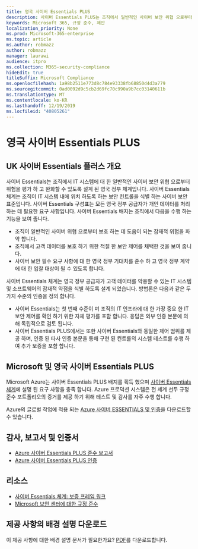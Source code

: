```yaml
---
title: 영국 사이버 Essentials PLUS
description: 사이버 Essentials PLUS는 조직에서 일반적인 사이버 보안 위협 으로부터 보호 하는 데 도움이 되는 영국 정부 방식으로 정의 된 구성표입니다.
keywords: Microsoft 365, 규정 준수, 제안
localization_priority: None
ms.prod: Microsoft-365-enterprise
ms.topic: article
ms.author: robmazz
author: robmazz
manager: laurawi
audience: itpro
ms.collection: M365-security-compliance
hideEdit: true
titleSuffix: Microsoft Compliance
ms.openlocfilehash: 1a98b2511e773d8c784e93338fb68850d4d3a779
ms.sourcegitcommit: 0ad0092d9c5cb2d69fc70c990a9b7cc03140611b
ms.translationtype: MT
ms.contentlocale: ko-KR
ms.lasthandoff: 12/19/2019
ms.locfileid: "40805261"
---
```

# <a name="united-kingdom-cyber-essentials-plus"></a>영국 사이버 Essentials PLUS

## <a name="uk-cyber-essentials-plus-overview"></a>UK 사이버 Essentials 플러스 개요

사이버 Essentials는 조직에서 IT 시스템에 대 한 일반적인 사이버 보안 위협 으로부터 위험을 평가 하 고 완화할 수 있도록 설계 된 영국 정부 체계입니다. 사이버 Essentials 체계는 조직이 IT 시스템 내에 위치 하도록 하는 보안 컨트롤을 식별 하는 사이버 보안 표준입니다. 사이버 Essentials 구성표는 모든 영국 정부 공급자가 개인 데이터를 처리 하는 데 필요한 요구 사항입니다. 사이버 Essentials 배지는 조직에서 다음을 수행 하는 기능을 보여 줍니다.

- 조직이 일반적인 사이버 위협 으로부터 보호 하는 데 도움이 되는 잠재적 위험을 파악 합니다.
- 조직에서 고객 데이터를 보호 하기 위한 적절 한 보안 제어를 채택한 것을 보여 줍니다.
- 사이버 보안 필수 요구 사항에 대 한 영국 정부 기대치를 준수 하 고 영국 정부 계약에 대 한 입찰 대상이 될 수 있도록 합니다.

사이버 Essentials 체계는 영국 정부 공급자가 고객 데이터를 악용할 수 있는 IT 시스템 및 소프트웨어의 잠재적 약점을 식별 하도록 설계 되었습니다. 방법론은 다음과 같은 두 가지 수준의 인증을 정의 합니다.

- 사이버 Essentials는 첫 번째 수준이 며 조직의 IT 인프라에 대 한 가장 중요 한 IT 보안 제어를 확인 하기 위한 자체 평가를 포함 합니다. 응답은 외부 인증 본문에 의해 독립적으로 검토 됩니다.
- 사이버 Essentials PLUS에서는 또한 사이버 Essentials와 동일한 제어 범위를 제공 하며, 인증 된 타사 인증 본문을 통해 구현 된 컨트롤의 시스템 테스트를 수행 하 여 추가 보증을 포함 합니다.

## <a name="microsoft-and-uk-cyber-essentials-plus"></a>Microsoft 및 영국 사이버 Essentials PLUS

Microsoft Azure는 사이버 Essentials PLUS 배지를 획득 했으며 [사이버 Essentials 체계](https://go.microsoft.com/fwlink/p/?linkid=2099398)에 설명 된 요구 사항을 충족 합니다. Azure 프로덕션 시스템은 전 세계 선두 규정 준수 포트폴리오의 증거를 제공 하기 위해 테스트 및 감사를 자주 수행 합니다.

Azure의 글로벌 작업에 적용 되는 [Azure 사이버 ESSENTIALS 및 인증](https://aka.ms/AzureCyberEPlusCert)을 다운로드할 수 있습니다.

## <a name="audits-reports-and-certificates"></a>감사, 보고서 및 인증서

- [Azure 사이버 Essentials PLUS 준수 보고서](https://aka.ms/AzureCyberEPlusReport)
- [Azure 사이버 Essentials PLUS 인증](https://aka.ms/AzureCyberEPlusCert)

## <a name="resources"></a>리소스

- [사이버 Essentials 체계: 보증 프레임 워크](https://www.cyberaware.gov.uk/cyberessentials/files/assurance-framework.pdf)
- [Microsoft 보안 센터에 대한 규정 준수](https://www.microsoft.com/trust-center/compliance/compliance-overview)

## <a name="download-the-offering-backgrounder"></a>제공 사항의 배경 설명 다운로드

이 제공 사항에 대한 배경 설명 문서가 필요한가요? [PDF](https://download.microsoft.com/download/6/B/5/6B54EF7B-8BC2-4C88-8ABD-A20B986AF9C7/CyberEssentialsPlusUK-Compliance.pdf)를 다운로드합니다.
